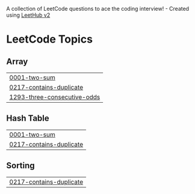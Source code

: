 A collection of LeetCode questions to ace the coding interview! - Created using [LeetHub v2](https://github.com/arunbhardwaj/LeetHub-2.0)
<!---LeetCode Topics Start-->
# LeetCode Topics
## Array
|  |
| ------- |
| [0001-two-sum](https://github.com/deepak427/Leet-Code/tree/master/0001-two-sum) |
| [0217-contains-duplicate](https://github.com/deepak427/Leet-Code/tree/master/0217-contains-duplicate) |
| [1293-three-consecutive-odds](https://github.com/deepak427/Leet-Code/tree/master/1293-three-consecutive-odds) |
## Hash Table
|  |
| ------- |
| [0001-two-sum](https://github.com/deepak427/Leet-Code/tree/master/0001-two-sum) |
| [0217-contains-duplicate](https://github.com/deepak427/Leet-Code/tree/master/0217-contains-duplicate) |
## Sorting
|  |
| ------- |
| [0217-contains-duplicate](https://github.com/deepak427/Leet-Code/tree/master/0217-contains-duplicate) |
<!---LeetCode Topics End-->